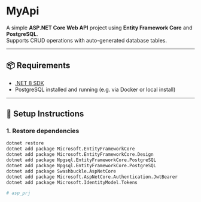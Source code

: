 # MyApi

A simple **ASP.NET Core Web API** project using **Entity Framework Core** and **PostgreSQL**.  
Supports CRUD operations with auto-generated database tables.

---

## 📦 Requirements

- [.NET 8 SDK](https://dotnet.microsoft.com/download)
- PostgreSQL installed and running (e.g. via Docker or local install)

---

## 🚀 Setup Instructions

### 1. Restore dependencies
```bash
dotnet restore
dotnet add package Microsoft.EntityFrameworkCore
dotnet add package Microsoft.EntityFrameworkCore.Design
dotnet add package Npgsql.EntityFrameworkCore.PostgreSQL
dotnet add package Npgsql.EntityFrameworkCore.PostgreSQL
dotnet add package Swashbuckle.AspNetCore
dotnet add package Microsoft.AspNetCore.Authentication.JwtBearer
dotnet add package Microsoft.IdentityModel.Tokens

# asp_prj
